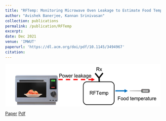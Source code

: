 ```yaml
---
title: "RFTemp: Monitoring Microwave Oven Leakage to Estimate Food Temperature"
author: "Avishek Banerjee, Kannan Srinivasan"
collection: publications
permalink: /publication/RFTemp
excerpt: 
date: Dec 2021
venue: 'IMWUT'
paperurl: 'https://dl.acm.org/doi/pdf/10.1145/3494967'
citation: 
---
```

<img src="RFTEMP.png" style="display: block; margin: auto;" />

[Paper](https://doi.org/10.1145/3494967) [Pdf](https://dl.acm.org/doi/pdf/10.1145/3494967)

